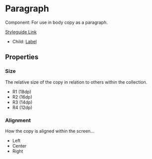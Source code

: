 # Paragraph

Component: For use in body copy as a paragraph.

[Styleguide Link](https://zpl.io/VOy16GQ)

- Child: [Label](https://github.com/able-app/docs/blob/11bba28ef1491560027e9f7e377c9a1bba80bf2e/controls/%CE%B5%20elements/label.md)

## Properties

### Size

The relative size of the copy in relation to others within the collection.

- R1 (18dp)
- R2 (16dp)
- R3 (14dp)
- R4 (12dp)

### Alignment

How the copy is aligned within the screen...

- Left
- Center
- Right
